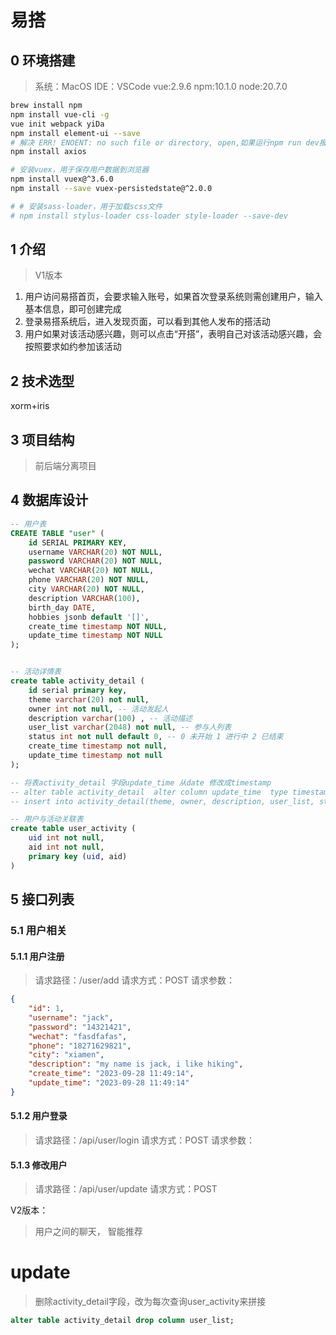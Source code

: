 # 易搭

## 0 环境搭建
> 系统：MacOS
IDE：VSCode
vue:2.9.6
npm:10.1.0
node:20.7.0
```bash
brew install npm
npm install vue-cli -g
vue init webpack yiDa
npm install element-ui --save
# 解决 ERR! ENOENT: no such file or directory, open,如果运行npm run dev报错，查看自己路径是否正确，npm run dev 默认会在当前寻找package.json
npm install axios

# 安装vuex，用于保存用户数据到浏览器
npm install vuex@^3.6.0
npm install --save vuex-persistedstate@^2.0.0

# # 安装sass-loader，用于加载scss文件
# npm install stylus-loader css-loader style-loader --save-dev
```


## 1 介绍
> V1版本

1. 用户访问易搭首页，会要求输入账号，如果首次登录系统则需创建用户，输入基本信息，即可创建完成
2. 登录易搭系统后，进入发现页面，可以看到其他人发布的搭活动
3. 用户如果对该活动感兴趣，则可以点击“开搭”，表明自己对该活动感兴趣，会按照要求如约参加该活动


## 2 技术选型
xorm+iris

## 3 项目结构
> 前后端分离项目

## 4 数据库设计
```sql
-- 用户表
CREATE TABLE "user" (
    id SERIAL PRIMARY KEY,
    username VARCHAR(20) NOT NULL,
    password VARCHAR(20) NOT NULL,
    wechat VARCHAR(20) NOT NULL,
    phone VARCHAR(20) NOT NULL,
    city VARCHAR(20) NOT NULL,
    description VARCHAR(100),
    birth_day DATE,
    hobbies jsonb default '[]',
    create_time timestamp NOT NULL,
    update_time timestamp NOT NULL
);


-- 活动详情表 
create table activity_detail (
    id serial primary key,
    theme varchar(20) not null,
    owner int not null, -- 活动发起人
    description varchar(100) , -- 活动描述
    user_list varchar(2048) not null, -- 参与人列表
    status int not null default 0, -- 0 未开始 1 进行中 2 已结束
    create_time timestamp not null,
    update_time timestamp not null
);

-- 将表activity_detail 字段update_time 从date 修改成timestamp
-- alter table activity_detail  alter column update_time  type timestamp using update_time::timestamp;
-- insert into activity_detail(theme, owner, description, user_list, status, create_time, update_time) values ('唱歌le', 4,'','4', 1, '2023-10-06 19:11:05', '2023-10-06 19:11:05')

-- 用户与活动关联表
create table user_activity (
    uid int not null,
    aid int not null,
    primary key (uid, aid)
)
```

## 5 接口列表
### 5.1 用户相关
#### 5.1.1 用户注册
> 请求路径：/user/add
> 请求方式：POST
> 请求参数：
```json
{
    "id": 1,
    "username": "jack",
    "password": "14321421",
    "wechat": "fasdfafas",
    "phone": "18271629821",
    "city": "xiamen",
    "description": "my name is jack, i like hiking",
    "create_time": "2023-09-28 11:49:14",
    "update_time": "2023-09-28 11:49:14"
}
```

#### 5.1.2 用户登录
> 请求路径：/api/user/login
> 请求方式：POST
> 请求参数：

#### 5.1.3 修改用户
> 请求路径：/api/user/update
> 请求方式：POST

V2版本：
> 用户之间的聊天， 智能推荐


# update
> 删除activity_detail字段，改为每次查询user_activity来拼接
```sql
alter table activity_detail drop column user_list;
```